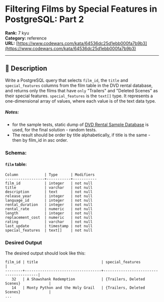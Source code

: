 # Filtering Films by Special Features in PostgreSQL: Part 2

**Rank:** 7 kyu  
**Category:** reference  
**URL:** [https://www.codewars.com/kata/64536dc25d1ebb000fa7b9b3](https://www.codewars.com/kata/64536dc25d1ebb000fa7b9b3)

---

## 📝 Description

Write a PostgreSQL query that selects `film_id`, the `title` and `special_features` columns from the film table in the DVD rental database, and returns only the films that have `only` "Trailers" and "Deleted Scenes" as their special features. `special_features` is the `text[]` type. It represents a one-dimensional array of values, where each value is of the text data type.

##### Notes:

*  for the sample tests, static dump of [DVD Rental Sample Database](http://www.postgresqltutorial.com/postgresql-sample-database/) is used, for the final solution - random tests.
* The result should be order by title alphabetically, if title is the same - then by film_id in asc order.

### Schema:

#### `film` table:
```
Column            | Type      | Modifiers
------------------+-----------+-----------
film_id           | integer   | not null
title             | varchar   | not null
description       | text      | not null
release_year      | integer   | not null
language_id       | integer   | not null 
rental_duration   | integer   | not null
rental_rate       | numeric   | not null
length            | integer   | not null
replacement_cost  | numeric   | not null
rating            | varchar   | not null
last_update       | timestamp | not null
special_features  | text[]    | not null
```

### Desired Output

The desired output should look like this:
```
film_id | title                             | special_features                       |
--------+-----------------------------------+----------------------------------------|
   32   | A Shawshank Redemption            | {Trailers, Deleted Scenes}             | 
   14   | Monty Python and the Holy Grail   | {Trailers, Deleted Scenes}             |
...
```
